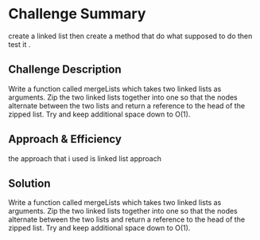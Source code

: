 # Challenge Summary
<!-- Short summary or background information -->
create a linked list then create a method that do what supposed  to do then test it . 

## Challenge Description
<!-- Description of the challenge -->
Write a function called mergeLists which takes two linked lists as arguments. Zip the two linked lists together into one so that the nodes alternate between the two lists and return a reference to the head of the zipped list. Try and keep additional space down to O(1). 

## Approach & Efficiency
<!-- What approach did you take? Why? What is the Big O space/time for this approach? -->
the approach that i used is linked list approach

## Solution
<!-- Description of each method publicly available to your Linked List -->
Write a function called mergeLists which takes two linked lists as arguments. Zip the two linked lists together into one so that the nodes alternate between the two lists and return a reference to the head of the zipped list. Try and keep additional space down to O(1). 